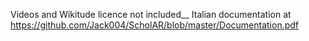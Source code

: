 Videos and Wikitude licence not included__
Italian documentation at https://github.com/Jack004/ScholAR/blob/master/Documentation.pdf
